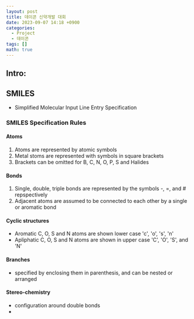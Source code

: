 ```yaml
---
layout: post
title: 데이콘 신약개발 대회
date: 2023-09-07 14:18 +0900
categories:
  - Project
  - 데이콘
tags: []
math: true
---
```


## Intro: 


## SMILES
- Simplified Molecular Input Line Entry Specification

### SMILES Specification Rules

#### Atoms
1. Atoms are represented by atomic symbols
2. Metal stoms are represented with symbols in square brackets
3. Brackets can be omitted for B, C, N, O, P, S and Halides

#### Bonds
1. Single, double, triple bonds are represented by the symbols -, =, and # repspectively
2. Adjacent atoms are assumed to be connected to each other by a single or aromatic bond

#### Cyclic structures

- Aromatic C, O, S and N atoms are shown lower case 'c', 'o', 's', 'n'
- Apliphatic C, O, S and N atoms are shown in upper case 'C', 'O', 'S', and 'N'

#### Branches
- specified by enclosing them in parenthesis, and can be nested or arranged

#### Stereo-chemistry
- configuration around double bonds
- 